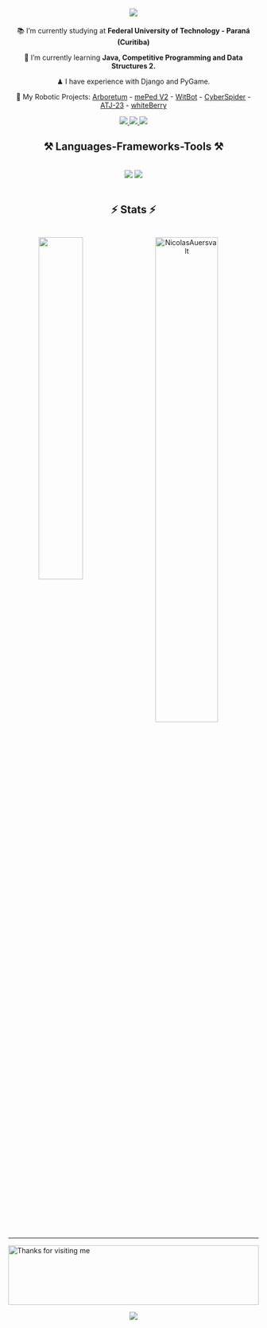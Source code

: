 <h1 align="center">
    <img src="https://readme-typing-svg.herokuapp.com/?font=Righteous&size=35&center=true&vCenter=true&width=500&height=70&duration=4000&lines=Hi+There!+👋;+I'm+Nícolas+Auersvalt!;" />
</h1>

<div align="center">
 
 📚 I’m currently studying at **Federal University of Technology - Paraná (Curitiba)**
 
 🌱 I’m currently learning **Java, Competitive Programming and Data Structures 2.**

 ♟ I have experience with Django and PyGame.

 🤖 My Robotic Projects: [Arboretum](https://github.com/NicolasAuersvalt/UTFPR/tree/main/1%20Per%C3%ADodo/Lab_Eletr%C3%B4nica/Arboretum) - [mePed V2](https://github.com/NicolasAuersvalt/Projects/tree/main/Rob%C3%B3tica/MePad) - [WitBot](https://github.com/NicolasAuersvalt/Projects/tree/main/Rob%C3%B3tica/WitBot) - [CyberSpider](https://github.com/NicolasAuersvalt/Projects/tree/main/Rob%C3%B3tica/Cyber_aranha) - [ATJ-23](https://github.com/NicolasAuersvalt/Projects/tree/main/Rob%C3%B3tica/ATJ-23) - [whiteBerry](https://github.com/NicolasAuersvalt/Projects/tree/main/Rob%C3%B3tica/whiteBerry) 
 </div>

 <div align="center"> 
  <a href="mailto:nicolasauersvalt@icloud.com">
    <img src="https://img.shields.io/badge/Gmail-333333?style=for-the-badge&logo=gmail&logoColor=red" />
  </a>
  <a href="https://www.linkedin.com/in/nicolas-auersvalt/" target="_blank">
    <img src="https://img.shields.io/badge/LinkedIn-0077B5?style=for-the-badge&logo=linkedin&logoColor=white" target="_blank" />
  </a>
  <a href="https://blushing-tractor-81c.notion.site/N-colas-Portfolio-de06859037a146efa52d0ca7f7916dbe?pvs=4" target="_blank">
     <img src="https://img.shields.io/badge/Portfolio-FF5722?style=for-the-badge&logo=todoist&logoColor=white" target="_blank" /> <!-- sqlite, safari, google-chrome are other good icon options -->
  </a>
</div>

<h2 align="center">⚒️ Languages-Frameworks-Tools ⚒️</h2>
<br/>
<div align="center">
    <img src="https://skillicons.dev/icons?i=python,c,cpp,java,bootstrap,html,css" />
    <img src="https://skillicons.dev/icons?i=vscode,pycharm,github,figma,vim,git,linux" /><br>
</div>

<br/>

<h2 align="center">⚡ Stats ⚡</h2>
<br>
<div align=center>

<a href="https://github.com/NicolasAuersvalt">
    <img align="left" width="42%" src="https://github-readme-stats.vercel.app/api/top-langs/?username=NicolasAuersvalt&layout=compact&theme=dark" />
  </a>
  <img width="50%" src="https://github-readme-streak-stats.herokuapp.com/?user=NicolasAuersvalt&theme=tokyonight" alt="NicolasAuersvalt" />
  
</div>

<br/><br/>

<hr/>


<img height="120" alt="Thanks for visiting me" width="100%" src="https://raw.githubusercontent.com/BrunnerLivio/brunnerlivio/master/images/marquee.svg" />

<p align="center">
  <img src="https://capsule-render.vercel.app/api?type=waving&color=gradient&height=60&section=footer&width=100"/>
</p>
